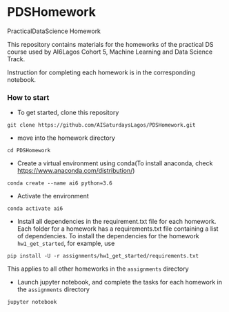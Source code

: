 # PDSHomework
PracticalDataScience Homework

This repository contains materials for the homeworks of the practical DS course used by AI6Lagos Cohort 5, Machine Learning and Data Science Track. 

Instruction for completing each homework is in the corresponding notebook.

### How to start
- To get started, clone this repository

`git clone https://github.com/AISaturdaysLagos/PDSHomework.git`

- move into the homework directory

`cd PDSHomework`

- Create a virtual environment using conda(To install anaconda, check https://www.anaconda.com/distribution/)

`conda create --name ai6 python=3.6`

- Activate the environment

`conda activate ai6`

- Install all dependencies in the requirement.txt file for each homework. Each folder for a homework has a requirements.txt file containing a list of dependencies. To install the dependencies for the homework `hw1_get_started`, for example, use

`pip install -U -r assignments/hw1_get_started/requirements.txt` 

This applies to all other homeworks in the `assignments` directory

- Launch jupyter notebook, and complete the tasks for each homework in the `assignments` directory

`jupyter notebook`
